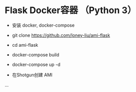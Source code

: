 # Flask Docker容器 （Python 3）

- 安装 docker, docker-compose

- git clone https://github.com/loney-liu/ami-flask

- cd ami-flask

- docker-compose build

- docker-compose up -d

- 在Shotgun创建 AMI

...
